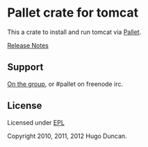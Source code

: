# Pallet crate for tomcat

This a crate to install and run tomcat via [Pallet](http://pallet.github.com/pallet).

[Release Notes](ReleaseNotes.md)

## Support

[On the group](http://groups.google.com/group/pallet-clj), or #pallet on freenode irc.

## License

Licensed under [EPL](http://www.eclipse.org/legal/epl-v10.html)

Copyright 2010, 2011, 2012 Hugo Duncan.
